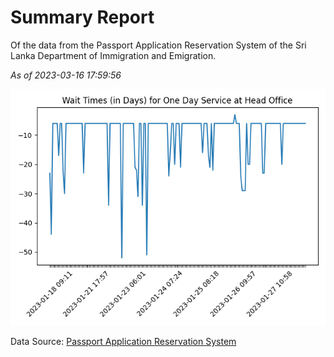 # Summary Report

Of the data from the Passport Application Reservation System of the Sri Lanka Department of Immigration and Emigration.

*As of 2023-03-16 17:59:56*

![Wait Time Chart](summary.wait_time_chart.png)

Data Source: [Passport Application Reservation System](https://eservices.immigration.gov.lk:8443/appointment/pages/reservationApplication.xhtml)
